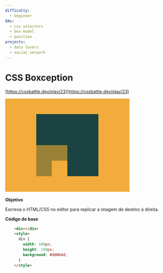 ```yaml
---
difficulty:
  - beginner
OAs:
  - css selectors
  - box model
  - position
projects:
  - data lovers
  - social network
---
```


# CSS Boxception

[https://cssbattle.dev/play/23](https://cssbattle.dev/play/23)

![](css_boxception.png)

__Objetivo__

Escreva o HTML/CSS no editor para replicar a imagem de destino à direita. 

__Código de base__

```html
    <div></div>
    <style>
      div {
        width: 100px;
        height: 100px;
        background: #dd6b4d;
      }
    </style>
```
